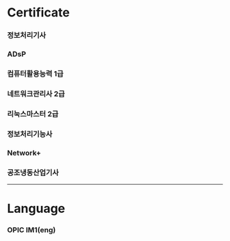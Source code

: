 # Certificate

### 정보처리기사  
### ADsP  
### 컴퓨터활용능력 1급  
### 네트워크관리사 2급  
### 리눅스마스터 2급  
### 정보처리기능사  
### Network+  
### 공조냉동산업기사    

<hr>

# Language
### OPIC IM1(eng)
